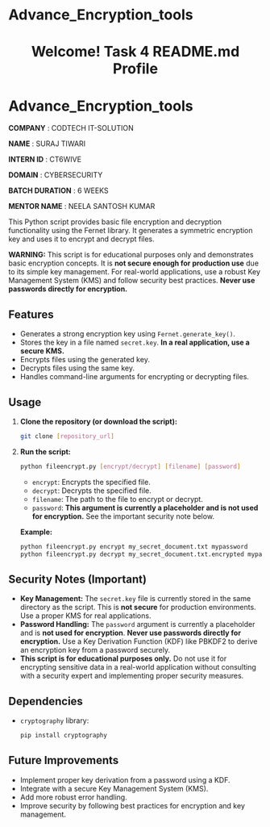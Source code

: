 # Advance_Encryption_tools
<h1 align='center'>
  Welcome! Task 4 README.md Profile
</h1>



# Advance_Encryption_tools

**COMPANY** : CODTECH IT-SOLUTION

**NAME**  : SURAJ TIWARI

**INTERN ID** : CT6WIVE

**DOMAIN** : CYBERSECURITY

**BATCH DURATION** : 6 WEEKS

**MENTOR NAME** : NEELA SANTOSH KUMAR 



This Python script provides basic file encryption and decryption functionality using the Fernet library.  It generates a symmetric encryption key and uses it to encrypt and decrypt files.

**WARNING:** This script is for educational purposes only and demonstrates basic encryption concepts.  It is **not secure enough for production use** due to its simple key management.  For real-world applications, use a robust Key Management System (KMS) and follow security best practices.  **Never use passwords directly for encryption.**

## Features

* Generates a strong encryption key using `Fernet.generate_key()`.
* Stores the key in a file named `secret.key`.  **In a real application, use a secure KMS.**
* Encrypts files using the generated key.
* Decrypts files using the same key.
* Handles command-line arguments for encrypting or decrypting files.

## Usage

1.  **Clone the repository (or download the script):**

    ```bash
    git clone [repository_url]
    ```

2.  **Run the script:**

    ```bash
    python fileencrypt.py [encrypt/decrypt] [filename] [password]
    ```

    *   `encrypt`: Encrypts the specified file.
    *   `decrypt`: Decrypts the specified file.
    *   `filename`: The path to the file to encrypt or decrypt.
    *   `password`:  **This argument is currently a placeholder and is not used for encryption.**  See the important security note below.

    **Example:**

    ```bash
    python fileencrypt.py encrypt my_secret_document.txt mypassword
    python fileencrypt.py decrypt my_secret_document.txt.encrypted mypassword
    ```

## Security Notes (Important)

*   **Key Management:** The `secret.key` file is currently stored in the same directory as the script. This is **not secure** for production environments.  Use a proper KMS for real applications.
*   **Password Handling:** The `password` argument is currently a placeholder and is **not used for encryption**.  **Never use passwords directly for encryption.**  Use a Key Derivation Function (KDF) like PBKDF2 to derive an encryption key from a password securely.
*   **This script is for educational purposes only.**  Do not use it for encrypting sensitive data in a real-world application without consulting with a security expert and implementing proper security measures.

## Dependencies

*   `cryptography` library:

    ```bash
    pip install cryptography
    ```

## Future Improvements

*   Implement proper key derivation from a password using a KDF.
*   Integrate with a secure Key Management System (KMS).
*   Add more robust error handling.
*   Improve security by following best practices for encryption and key management.
